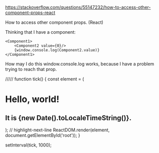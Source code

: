 https://stackoverflow.com/questions/55147232/how-to-access-other-component-props-react

How to access other component props. (React)

Thinking that I have a component:

    <Component1>
        <Component2 value={0}/>
        {window.console.log(Component2.value)}
    </Component1>

How may I do this window.console.log works, because I have a problem trying to reach that prop.

/////
function tick() {
const element = (
<div>
<h1>Hello, world!</h1>
<h2>It is {new Date().toLocaleTimeString()}.</h2>
</div>
);
// highlight-next-line
ReactDOM.render(element, document.getElementById('root'));
}

setInterval(tick, 1000);
